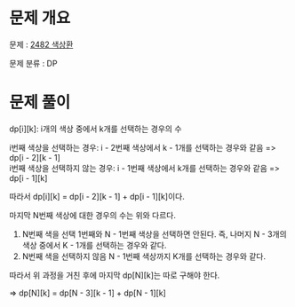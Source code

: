 # 문제 개요

문제 : [2482 색상환](https://www.acmicpc.net/problem/2482)

문제 분류 : DP

# 문제 풀이

dp[i][k]: i개의 색상 중에서 k개를 선택하는 경우의 수

i번째 색상을 선택하는 경우: i - 2번째 색상에서 k - 1개를 선택하는 경우와 같음 => dp[i - 2][k - 1]  
i번째 색상을 선택하지 않는 경우: i - 1번째 색상에서 k개를 선택하는 경우와 같음 => dp[i - 1][k]

따라서 dp[i][k] = dp[i - 2][k - 1] + dp[i - 1][k]이다.

마지막 N번째 색상에 대한 경우의 수는 위와 다르다.

1. N번째 색을 선택
   1번째와 N - 1번째 색상을 선택하면 안된다. 즉, 나머지 N - 3개의 색상 중에서 K - 1개를 선택하는 경우와 같다.
2. N번째 색을 선택하지 않음
   N - 1번째 색상까지 K개를 선택하는 경우와 같다.

따라서 위 과정을 거친 후에 마지막 dp[N][k]는 따로 구해야 한다.

=> dp[N][k] = dp[N - 3][k - 1] + dp[N - 1][k]
